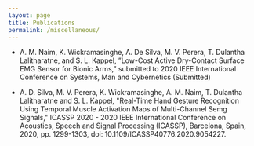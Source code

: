 ```yaml
---
layout: page
title: Publications
permalink: /miscellaneous/
---
```


* A. M. Naim, K. Wickramasinghe, A. De Silva, M. V. Perera, T. Dulantha Lalitharatne, and S. L. Kappel, ”Low-Cost Active Dry-Contact Surface EMG Sensor for Bionic Arms,” submitted to 2020 IEEE International Conference on Systems, Man and Cybernetics (Submitted)

* A. D. Silva, M. V. Perera, K. Wickramasinghe, A. M. Naim, T. Dulantha Lalitharatne and S. L. Kappel, "Real-Time Hand Gesture Recognition Using Temporal Muscle Activation Maps of Multi-Channel Semg Signals," ICASSP 2020 - 2020 IEEE International Conference on Acoustics, Speech and Signal Processing (ICASSP), Barcelona, Spain, 2020, pp. 1299-1303, doi: 10.1109/ICASSP40776.2020.9054227.

